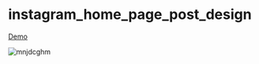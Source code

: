 # instagram_home_page_post_design

<a href="[https://packagist.org/packages/laravel/framework](https://montasirrahman.github.io/instagram_home_page_post_design/)">Demo</a>


![mnjdcghm](https://user-images.githubusercontent.com/39762711/169856773-4a8bd22b-2dda-48d0-9ec1-695700399092.PNG)
